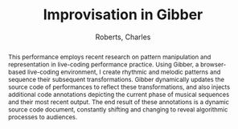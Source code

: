 --- 
  title: "Improvisation in Gibber" 
  abstract: "This performance employs recent research on pattern manipulation and representation in live-coding performance practice. Using Gibber, a browser-based live-coding environment, I create rhythmic and melodic patterns and sequence their subsequent transformations. Gibber dynamically updates the source code of performances to reflect these transformations, and also injects additional code annotations depicting the current phase of musical sequences and their most recent output. The end result of these annotations is a dynamic source code document, constantly shifting and changing to reveal algorithmic processes to audiences." 
  address: "Atlanta, Georgia" 
  author: "Roberts, Charles" 
  booktitle: "Proceedings of the International Web Audio Conference" 
  editor: "Freeman, Jason and Lerch, Alexander and Paradis, Matthew" 
  month: "Proceedings of the International Web Audio Conference"
  pages: "593--599" 
  publisher: "Georgia Tech" 
  series: "WAC '16"
  type: "Performance"  
  year: "2016" 
  id: "2016_EA_87" 
  tags: year2016 
  pdflink: /_data/papers/pdf/2016/2016_87.pdf
  ISSN: Can't find it!
---
